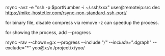 rsync -avz -e "ssh -p $portNumber -i ~/.ssh/xxx"  user@remoteip:src dec
https://mike-hostetler.com/rsync-non-standard-ssh-port/


for binary file, disable compress via remove -z can speedup the process.

for showing the process, add --progress


rsync -rav  --chown=g:x --progress --include "*/" --include="*.dgraph" --exclude="*"  yoo@x:/x /project/x/yoo/
